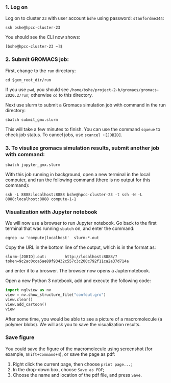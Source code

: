 ### 1. Log on 
Log on to cluster `23` with user account `bshe` using password: `stanfordme344`:
```
ssh bshe@hpcc-cluster-23
```
You should see the CLI now shows:
```
[bshe@hpcc-cluster-23 ~]$
```
### 2. Submit GROMACS job:
First, change to the `run` directory:
```
cd $gxm_root_dir/run
```
If you use `pwd`, you should see `/home/bshe/project-2-b/gromacs/gromacs-2020.2/run`; otherwise `cd` to this directory.

Next use slurm to submit a Gromacs simulation job with command in the run directory:
```
sbatch submit_gmx.slurm
```
This will take a few minutes to finish. You can use the command `squeue` to check job status. To cancel jobs, use `scancel +[JOBID]`.

### 3. To visulize gromacs simulation results, submit another job with command:
```
sbatch jupyter_gmx.slurm
```
With this job running in background, open a new terminal in the local computer, and run the following command (there is no output for this command):
```
ssh -L 8888:localhost:8888 bshe@hpcc-cluster-23 -t ssh -N -L 8888:localhost:8888 compute-1-1
```
### Visualization with Jupyter notebook
We will now use a browser to run Jupyter notebook. Go back to the first terminal that was running `sbatch` on, and enter the command:
```
egrep -w 'compute|localhost'  slurm-*.out
```
Copy the URL in the bottom line of the output, which is in the format as:
```
slurm-[JOBID].out:        http://localhost:8888/?token=9c2ac0cca5ae89f93432c557c3c200c792f11ca2a37d714a
```
and enter it to a broswer. The browser now opens a Jupternotebook. 

Open a new Python 3 notebook, add and execute the following code:
```python
import nglview as nv
view = nv.show_structure_file("confout.gro")
view.clear()
view.add_cartoon()
view
```
After some time, you would be able to see a picture of a macromolecule (a polymer blobs). We will ask you to save the visualization results.

### Save figure
You could save the figure of the macromolecule using screenshot (for example, `Shift+Command+4`), or save the page as pdf:
1. Right click the current page, then choose `print page...`;
2. In the drop-down box, choose `Save as PDF`;
3. Choose the name and location of the pdf file, and press `Save`.






